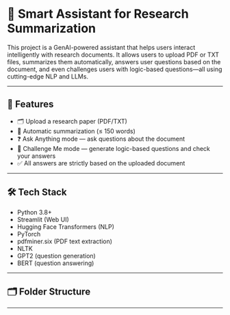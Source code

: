 # 📘 Smart Assistant for Research Summarization

This project is a GenAI-powered assistant that helps users interact intelligently with research documents. It allows users to upload PDF or TXT files, summarizes them automatically, answers user questions based on the document, and even challenges users with logic-based questions—all using cutting-edge NLP and LLMs.

---

## 🚀 Features

- 🗂 Upload a research paper (PDF/TXT)
- 📝 Automatic summarization (≤ 150 words)
- ❓ Ask Anything mode — ask questions about the document
- 🎯 Challenge Me mode — generate logic-based questions and check your answers
- ✅ All answers are strictly based on the uploaded document

---

## 🛠 Tech Stack

- Python 3.8+
- Streamlit (Web UI)
- Hugging Face Transformers (NLP)
- PyTorch
- pdfminer.six (PDF text extraction)
- NLTK
- GPT2 (question generation)
- BERT (question answering)

---

## 🗂 Folder Structure


---


